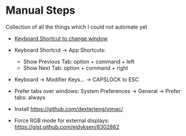 # Manual Steps

Collection of all the things which I could not automate yet

* [Keyboard Shortcut to change window](https://superuser.com/questions/299241/in-mac-os-what-is-the-keyboard-shortcut-to-switch-between-windows-of-the-same-a)

* Keyboard Shortcut -> App Shortcuts:
    * Show Previous Tab: option + command + left
    * Show Next Tab: option + command + right
* Keyboard -> Modifier Keys... -> CAPSLOCK to ESC
 
* Prefer tabs over windows: System Preferences -> General -> Prefer tabs: always

* Install https://github.com/dexterleng/vimac/

* Force RGB mode for external displays: https://gist.github.com/ejdyksen/8302862
